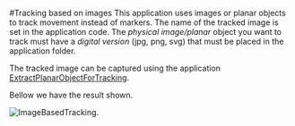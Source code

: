#Tracking based on images
This application uses images or planar objects to track movement instead of markers.
The name of the tracked image is set in the application code.
The *physical image/planar* object you want to track must have a *digital version* (jpg, png, svg) that must be placed in the application folder.

The tracked image can be captured using the application [ExtractPlanarObjectForTracking](https://github.com/potioc/Papart-examples/tree/master/papart-examples/Camera/ExtractPlanarObjectForTracking).


Bellow we have the result shown. 

![ImageBasedTracking](https://github.com/potioc/Papart-examples/blob/master/papart-examples/Camera/ImageBasedTracking/imagebasedtracking.png).
